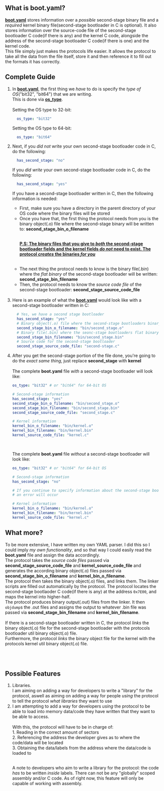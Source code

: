 ## What is boot.yaml?
<p><b><u>boot.yaml</u></b> stores information over a <i>possible</i> second-stage binary file and a <i>required</i> kernel binary file(second-stage bootloader in C is optional). It also stores information over the source-code file of the second-stage bootloader C code(if there is any) and the kernel C code, alongside the address of the second-stage bootloader C code(if there is one) and the kernel code.</br>This file simply just makes the protocols life easier. It allows the protocol to take all the data from the file itself, store it and then reference it to fill out the formats it has correctly.</br></p>

## Complete Guide
<ol>
  <li>In <b><u>boot.yaml</u></b>, the first thing we <i>have</i> to do is specify the <i>type of OS</i>("bit32", "bit64") that we are writing.</br>This is done via <b><u>os_type</u></b>.</br></br>Setting the OS type to 32-bit:</li>
  
  ```yaml
    os_type: "bit32"
  ```
  
  <p>Setting the OS type to 64-bit:</li>
  
  ```yaml
    os_type: "bit64"
  ```

  <li>Next, if you <i>did not</i> write your own second-stage bootloader code in C, do the following:</li>
  
  ```yaml
    has_second_stage: "no"
  ```
  
  <p>If you <i>did write</i> your own second-stage bootloader code in C, do the following:</p>
  
  ```yaml
    has_second_stage: "yes"
  ```
  
  <p>If you have a second-stage bootloader written in C, then the following information is needed:</p>
  <ul>
    <li>First, make sure you have a directory in the parent directory of your OS code where the binary files will be stored</li>
    <li>Once you have that, the first thing the protocol needs from you is the binary object(.o) file where the second-stage binary will be written to: <b>second_stage_bin_o_filename</b></li>
    <p></br><u><b>P.S: The binary files that you give to <i>both</i> the second-stage bootloader fields and the kernel fields <i>do not</i> need to exist. The protocol <i>creates</i> the binaries <i>for you</i></b></u></p></br>
    <li>The next thing the protocol needs to know is the binary file(.bin) where the <i>flat binary</i> of the second-stage bootloader will be written: <b>second_stage_bin_filename</b></li>
    <li>Then, the protocol needs to know the <i>source code file</i> of the second-stage bootloader: <b>second_stage_source_code_file</b></li>
  </ul></br>
  <li>Here is an example of what the <b><u>boot.yaml</u></b> would look like with a second-stage bootloader written in C:</li>
  
  ```yaml
    # Yes, we have a second stage bootloader
    has_second_stage: "yes"
    # Binary object(.o) file where the second-stage bootloaders binary will be written to
    second_stage_bin_o_filename: "bin/second_stage.o"
    # Binary file(.bin) where the seonc-stage bootloaders flat binary will be written to
    second_stage_bin_filename: "bin/second_stage.bin"
    # Source code for the second-stage bootloader
    second_stage_source_code_file: "second-stage.c"
  ```
  
  <li>After you get the second-stage portion of the file done, you're going to do the <i>exact same thing</i>, just replace <b>second_stage</b> with <b>kernel</b></br></br>The complete <b>boot.yaml</b> file <i>with</i> a second-stage bootloader will look like:</li>
  
  ```yaml
  os_type: "bit32" # or "bit64" for 64-bit OS
  
  # Second-stage information
  has_second_stage: "yes"
  second_stage_bin_o_filename: "bin/second_stage.o"
  second_stage_bin_filename: "bin/second_stage.bin"
  second_stage_source_code_file: "second_stage.c"
  
  # Kernel information
  kernel_bin_o_filename: "bin/kernel.o"
  kernel_bin_filename: "bin/kernel.bin"
  kernel_source_code_file: "kernel.c"
  ```
  </br>
  <p>The complete <b>boot.yaml</b> file <i>without</i> a second-stage bootloader will look like:</p>
  
  ```yaml
  os_type: "bit32" # or "bit64" for 64-bit OS
  
  # Second-stage information
  has_second_stage: "no"
  
  # If you continue to specify information about the second-stage bootloader
  # an error will occur
  
  # Kernel information
  kernel_bin_o_filename: "bin/kernel.o"
  kernel_bin_filename: "bin/kernel.bin"
  kernel_source_code_file: "kernel.c"
  ```
  
</ol>

## What more?
<p>To be more extensive, I have written my own YAML parser. I did this so I could imply <i>my own functionality</i>, and so that way I could easily read the <b>boot.yaml</b> file and assign the data accordingly.</br>The protocol takes the <i>source code files</i> passed via <b>second_stage_source_code_file</b> and <b>kernel_source_code_file</b> and generates the according binary object(.o) files passed via <b>second_stage_bin_o_filename</b> and <b>kernel_bin_o_filename</b>.</br>The protocol then takes the binary object(.o) files, and links them. The linker scripts are filled out automatically by the protocol. The protocol locates the second-stage bootlaoder C code(if there is any) at the address <code>0x7E00</code>, and maps the kernel into higher-half.</br>The protocol produces binary output(.out) files from the linker. It then <code>objdump</code>s the .out files and assigns the output to whatever .bin file was passed via <b>second_stage_bin_filename</b> and <b>kernel_bin_filename</b>.</br></br>If there is a second-stage bootloader written in C, the protocol <i>links</i> the binary object(.o) file for the second-stage bootloader with the protocols bootloader util binary object(.o) file.</br>Furthermore, the protocol <i>links</i> the binary object file for the kernel with the protocols kernel util binary object(.o) file.</p></br></br>

## Possible Features
<ol>
    <li>Libraries.</br>I am aiming on adding a way for developers to write a "library" for the protocol, aswell as aiming on adding a way for people <i>using</i> the protocol to tell the protocol <i>what libraries</i> they want to use</li>
    <li>I am attempting to add a way for developers <i>using</i> the protocol to be able to load into memory data/code they have written that they want to be able to access.</br></br>With this, the protocol will have to be in charge of:</br>1. Reading in the correct amount of sectors</br>2. Referencing the address the developer gives as to where the code/data will be located</br>3. Obtaining the data/labels from the address where the data/code is loaded to</li></br>
    <p>A note to developers who aim to write a library for the protocol: the code <i>has</i> to be written <i>inside</i> labels. There can not be any "globally" scoped assembly and/or C code. As of right now, this feature will only be capable of working with assembly.</p>
</ol>

